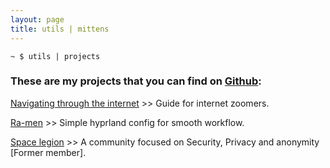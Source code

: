 ```yaml
---
layout: page
title: utils | mittens
---
```


```term
~ $ utils | projects 
```

### These are my projects that you can find on [Github](https://github.com/Mr-Mittens?tab=repositories):

[Navigating through the internet](https://github.com/Mr-Mittens/Navigating-through-the-internet) >> Guide for internet zoomers.

[Ra-men](https://github.com/Mr-Mittens/Ra-men) >> Simple hyprland config for smooth workflow.

[Space legion](https://spacelegion.org) >> A community focused on Security, Privacy and anonymity [Former member].



